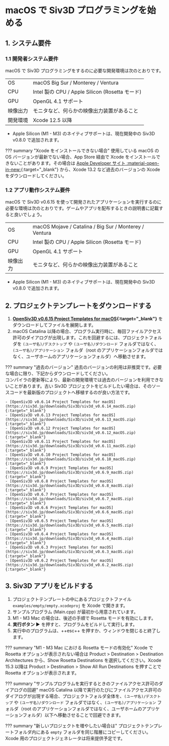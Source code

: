 # macOS で Siv3D プログラミングを始める

## 1. システム要件
### 1.1 開発者システム要件
macOS で Siv3D プログラミングをするのに必要な開発環境は次のとおりです。

|  |  |
|--|--|
| OS | macOS Big Sur / Monterey / Ventura |
| CPU | Intel 製の CPU / Apple Silicon (Rosetta モード) |
| GPU | OpenGL 4.1 サポート |
| 映像出力 | モニタなど、何らかの映像出力装置があること |
| 開発環境 | Xcode 12.5 以降 |

- Apple Silicon (M1 - M3) のネイティブサポートは、現在開発中の Siv3D v0.8.0 で追加されます。

??? summary "Xcode をインストールできない場合"
	使用している macOS の OS バージョンが最新でない場合、App Store 経由で Xcode をインストールできないことがあります。その場合は [Apple Developer サイト :material-open-in-new:](https://developer.apple.com/download/more/){:target="_blank"} から、Xcode 13.2 など過去のバージョンの Xcode をダウンロードしてください。


### 1.2 アプリ動作システム要件
macOS で Siv3D v0.6.15 を使って開発されたアプリケーションを実行するのに必要な環境は次のとおりです。ゲームやアプリを配布するときの説明書に記載すると良いでしょう。

|  |  |
|--|--|
| OS | macOS Mojave / Catalina / Big Sur / Monterey / Ventura |
| CPU | Intel 製の CPU / Apple Silicon (Rosetta モード) |
| GPU | OpenGL 4.1 サポート |
| 映像出力 | モニタなど、何らかの映像出力装置があること |

- Apple Silicon (M1 - M3) のネイティブサポートは、現在開発中の Siv3D v0.8.0 で追加されます。


## 2. プロジェクトテンプレートをダウンロードする
1. **[OpenSiv3D v0.6.15 Project Templates for macOS](https://siv3d.jp/downloads/Siv3D/siv3d_v0.6.15_macOS.zip){:target="_blank"}** をダウンロードしてファイルを展開します。
1. macOS Catalina 以降の場合、プログラム実行時に、毎回ファイルアクセス許可のダイアログが出現します。これを回避するには、プロジェクトフォルダを `(ユーザ名)/デスクトップ` や `(ユーザ名)/ダウンロード` フォルダではなく、`(ユーザ名)/アプリケーション` フォルダ（root のアプリケーションフォルダではなく、ユーザホームのアプリケーションフォルダ）へ移動させます。

??? summary "過去のバージョン"
	過去のバージョンの利用は非推奨です。必要な場合に限り、下記からダウンロードしてください。    
	コンパイラの更新等により、最新の開発環境では過去のバージョンを利用できないことがあります。古い Siv3D プロジェクトをビルドしたい場合は、そのソースコードを最新版のプロジェクトへ移植するのが良い方法です。

	- [OpenSiv3D v0.6.14 Project Templates for macOS](https://siv3d.jp/downloads/Siv3D/siv3d_v0.6.14_macOS.zip){:target="_blank"}
	- [OpenSiv3D v0.6.13 Project Templates for macOS](https://siv3d.jp/downloads/Siv3D/siv3d_v0.6.13_macOS.zip){:target="_blank"}
	- [OpenSiv3D v0.6.12 Project Templates for macOS](https://siv3d.jp/downloads/Siv3D/siv3d_v0.6.12_macOS.zip){:target="_blank"}
	- [OpenSiv3D v0.6.11 Project Templates for macOS](https://siv3d.jp/downloads/Siv3D/siv3d_v0.6.11_macOS.zip){:target="_blank"}
	- [OpenSiv3D v0.6.10 Project Templates for macOS](https://siv3d.jp/downloads/Siv3D/siv3d_v0.6.10_macOS.zip){:target="_blank"}
	- [OpenSiv3D v0.6.9 Project Templates for macOS](https://siv3d.jp/downloads/Siv3D/siv3d_v0.6.9_macOS.zip){:target="_blank"}
	- [OpenSiv3D v0.6.8 Project Templates for macOS](https://siv3d.jp/downloads/Siv3D/siv3d_v0.6.8_macOS.zip){:target="_blank"}
	- [OpenSiv3D v0.6.7 Project Templates for macOS](https://siv3d.jp/downloads/Siv3D/siv3d_v0.6.7_macOS.zip){:target="_blank"}
	- [OpenSiv3D v0.6.6 Project Templates for macOS](https://siv3d.jp/downloads/Siv3D/siv3d_v0.6.6_macOS.zip){:target="_blank"}
	- [OpenSiv3D v0.6.5 Project Templates for macOS](https://siv3d.jp/downloads/Siv3D/siv3d_v0.6.5_macOS.zip){:target="_blank"}
	- [OpenSiv3D v0.6.4 Project Templates for macOS](https://siv3d.jp/downloads/Siv3D/siv3d_v0.6.4_macOS.zip){:target="_blank"}
	- [OpenSiv3D v0.6.3 Project Templates for macOS](https://siv3d.jp/downloads/Siv3D/siv3d_v0.6.3_macOS.zip){:target="_blank"}
	- [OpenSiv3D v0.6.2 Project Templates for macOS](https://siv3d.jp/downloads/Siv3D/siv3d_v0.6.2_macOS.zip){:target="_blank"}


## 3. Siv3D アプリをビルドする
1. プロジェクトテンプレートの中にあるプロジェクトファイル `examples/empty/empty.xcodeproj` を Xcode で開きます。
1. サンプルプログラム (Main.cpp) が最初から用意されています。
1. M1 - M3 Mac の場合は、後述の手順で Rosetta モードを有効にします。
1. **実行ボタン ▶️** を押すと、プログラムをビルドして実行します。
1. 実行中のプログラムは、++esc++ を押すか、ウィンドウを閉じると終了します。

??? summary "M1 - M3 Mac における Rosetta モードの有効化"
	Xcode で Rosetta オプションが表示されない場合は Product &gt; Destination &gt; Destination Architectures から、Show Rosetta Destinations を選択してください。Xcode 15.3 以降は Product &gt; Destination &gt; Show All Run Destinations を押すことで Rosetta オプションが表示されます。

??? summary "サンプルプログラムを実行するときのファイルアクセス許可のダイアログの回避"
	macOS Catalina 以降で実行のたびにファイルアクセス許可のダイアログが出現する場合、プロジェクトフォルダ全体を、`(ユーザ名)/デスクトップ` や `(ユーザ名)/ダウンロード` フォルダではなく、`(ユーザ名)/アプリケーション` フォルダ（root のアプリケーションフォルダではなく、ユーザホームのアプリケーションフォルダ）以下へ移動させることで回避できます。

??? summary "新しいプロジェクトを増やしたい場合は"
	プロジェクトテンプレートフォルダ内にある `empty` フォルダを同じ階層にコピーしてください。Xcode 用のプロジェクトジェネレータは将来提供予定です。
